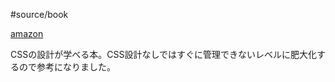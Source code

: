 #source/book 

[amazon](https://amzn.to/3l4xZb3)

CSSの設計が学べる本。CSS設計なしではすぐに管理できないレベルに肥大化するので参考になりました。